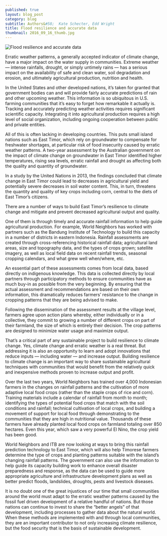 ```yaml
---
published: true
layout: blog_post
category: blog
subtitle: Authors&#58;  Kate Schecter, Edd Wright
title: Flood resilience and accurate data
thumbnail: 2016_09_16_thumb.jpg
---
```


<img alt="Flood resilience and accurate data" src="{{ site.baseurl }}/img/news/2016_09_16_banner.jpg" />


Erratic weather patterns, a generally accepted indicator of climate change, have a major impact on the water supply in communities. Extreme weather — intense rainfalls, drought, or simply untimely rains — has a serious impact on the availability of safe and clean water, soil degradation and erosion, and ultimately agricultural production, nutrition and health.

In the United States and other developed nations, it’s taken for granted that government bodies can and will provide fairly accurate predictions of rain and other upcoming weather. This information is so ubiquitous in U.S. farming communities that it’s easy to forget how remarkable it actually is. Tracking and accurately predicting weather activities requires significant scientific capacity. Integrating it into agricultural production requires a high level of social organization, including ongoing cooperation between public and private entities.

All of this is often lacking in developing countries. This puts small island nations such as East Timor, which rely on groundwater to compensate for freshwater shortages, at particular risk of food insecurity caused by erratic weather patterns. A two-year assessment by the Australian government on the impact of climate change on groundwater in East Timor identified higher temperatures, rising sea levels, erratic rainfall and drought as affecting both the quality and quantity of groundwater.

In a study by the United Nations in 2013, the findings concluded that climate change in East Timor could lead to decreases in agricultural yield and potentially severe decreases in soil water content. This, in turn, threatens the quantity and quality of key crops including corn, central to the diets of East Timor’s citizens.

There are a number of ways to build East Timor’s resilience to climate change and mitigate and prevent decreased agricultural output and quality.

One of them is through timely and accurate rainfall information to help guide agricultural production. For example, World Neighbors has worked with partners such as the Bandung Institute of Technology to build this capacity in a number of districts in eastern Indonesia. Rainfall assessments are created through cross-referencing historical rainfall data; agricultural land areas, size and topography data, and the types of crops grown; satellite imagery, as well as local field data on recent rainfall trends, seasonal cropping calendars, and what grew well when/where, etc.

An essential part of these assessments comes from local data, based directly on indigenous knowledge. This data is collected directly by local partners through participatory methods to ensure communities have as much buy-in as possible from the very beginning. By ensuring that the actual assessment and recommendations are based on their own information, this dramatically reduces farmers’ resistance to the change in cropping patterns that they are being advised to make.

Following the dissemination of the assessment results at the village level, farmers agree upon action plans whereby, either individually or in a collective, they commit to growing a number of different crops on part of their farmland, the size of which is entirely their decision. The crop patterns are designed to minimize water usage and maximize output.

That’s a critical part of any sustainable project to build resilience to climate change. Yes, climate change and erratic weather is a real threat. But addressing it is also an opportunity to learn and adopt innovations that reduce inputs — including water — and increase output. Building resilience to climate change is an important way to share sustainable agricultural techniques with communities that would benefit from the relatively quick and inexpensive methods proven to increase output and profit.

Over the last two years, World Neighbors has trained over 4,000 Indonesian farmers in the changes on rainfall patterns and the cultivation of more adaptive local food crops (rather than the staple crops of rice and corn). Training materials include a calendar of rainfall from month to month; identifying the types of potential food crops that match with the soil conditions and rainfall; technical cultivation of local crops, and building a movement of support for local food through demonstrating to the communities that they are high in nutritional value. Thousands of these farmers have already planted local food crops on farmland totaling over 850 hectares. Even this year, which saw a very powerful El Nino, the crop yield has been good.

World Neighbors and ITB are now looking at ways to bring this rainfall prediction technology to East Timor, which will also help Timorese farmers determine the type of crops and planting patterns suitable with the island’s changing rainfall patterns. The government can also use the information to help guide its capacity building work to enhance overall disaster preparedness and response, as the data can be used to guide more appropriate agriculture and infrastructure development plans as well as better predict floods, landslides, droughts, pests and livestock diseases.

It is no doubt one of the great injustices of our time that small communities around the world must adapt to the erratic weather patterns caused by the fossil fuel driven development of a relative handful of nations. But those nations can continue to invest to share the “better angels” of that development, including processes to gather data about the natural world. When these methods are implemented with and through local communities, they are an important contributor to not only increasing climate resilience, but the food security that is the basis of sustainable development.